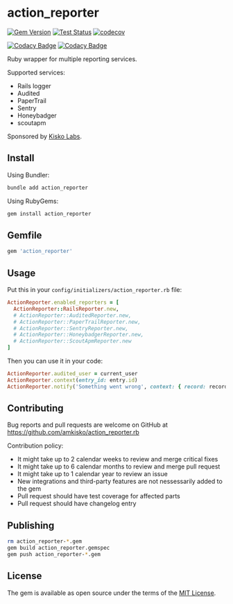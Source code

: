 # action_reporter

[![Gem Version](https://badge.fury.io/rb/action_reporter.svg)](https://badge.fury.io/rb/action_reporter) [![Test Status](https://github.com/amkisko/action_reporter.rb/actions/workflows/test.yml/badge.svg)](https://github.com/amkisko/action_reporter.rb/actions/workflows/test.yml) [![codecov](https://codecov.io/gh/amkisko/action_reporter.rb/graph/badge.svg?token=JCV2A7NWTE)](https://codecov.io/gh/amkisko/action_reporter.rb)

[![Codacy Badge](https://app.codacy.com/project/badge/Grade/f4bef9a52eac43a5a0f6d8c1b58cc6af)](https://app.codacy.com/gh/amkisko/action_reporter.rb/dashboard?utm_source=gh&utm_medium=referral&utm_content=&utm_campaign=Badge_grade) [![Codacy Badge](https://app.codacy.com/project/badge/Coverage/f4bef9a52eac43a5a0f6d8c1b58cc6af)](https://app.codacy.com/gh/amkisko/action_reporter.rb/dashboard?utm_source=gh&utm_medium=referral&utm_content=&utm_campaign=Badge_coverage)

Ruby wrapper for multiple reporting services.

Supported services:
- Rails logger
- Audited
- PaperTrail
- Sentry
- Honeybadger
- scoutapm

Sponsored by [Kisko Labs](https://www.kiskolabs.com).

## Install

Using Bundler:
```sh
bundle add action_reporter
```

Using RubyGems:
```sh
gem install action_reporter
```

## Gemfile

```ruby
gem 'action_reporter'
```

## Usage

Put this in your `config/initializers/action_reporter.rb` file:

```ruby
ActionReporter.enabled_reporters = [
  ActionReporter::RailsReporter.new,
  # ActionReporter::AuditedReporter.new,
  # ActionReporter::PaperTrailReporter.new,
  # ActionReporter::SentryReporter.new,
  # ActionReporter::HoneybadgerReporter.new,
  # ActionReporter::ScoutApmReporter.new
]
```

Then you can use it in your code:

```ruby
ActionReporter.audited_user = current_user
ActionReporter.context(entry_id: entry.id)
ActionReporter.notify('Something went wrong', context: { record: record })
```

## Contributing

Bug reports and pull requests are welcome on GitHub at https://github.com/amkisko/action_reporter.rb

Contribution policy:
- It might take up to 2 calendar weeks to review and merge critical fixes
- It might take up to 6 calendar months to review and merge pull request
- It might take up to 1 calendar year to review an issue
- New integrations and third-party features are not nessessarily added to the gem
- Pull request should have test coverage for affected parts
- Pull request should have changelog entry

## Publishing

```sh
rm action_reporter-*.gem
gem build action_reporter.gemspec
gem push action_reporter-*.gem
```

## License

The gem is available as open source under the terms of the [MIT License](https://opensource.org/licenses/MIT).
